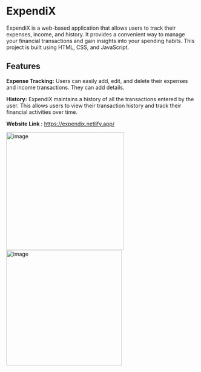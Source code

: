 # ExpendiX

ExpendiX is a web-based application that allows users to track their expenses, income, and history.
It provides a convenient way to manage your financial transactions and gain insights into your spending habits. This project is built using HTML, CSS, and JavaScript.

## Features

**Expense Tracking:** Users can easily add, edit, and delete their expenses and income transactions. They can add details.

**History:** ExpendiX maintains a history of all the transactions entered by the user. This allows users to view their transaction history and track their financial activities over time.

**Website Link :**   https://expendix.netlify.app/

<img width="311" alt="image" src="https://github.com/saloni0419/ExpendiX/assets/100074110/08a22b2d-e926-4477-ae0c-14f073fdc708">

<img width="305" alt="image" src="https://github.com/saloni0419/ExpendiX/assets/100074110/b676d97e-61e5-4109-b4c8-1d0565365a49">
